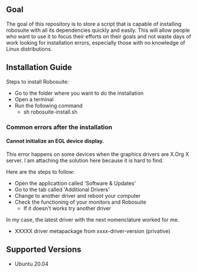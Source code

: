 ## Goal
The goal of this repository is to store a script that is capable of installing robosuite with all its dependencies quickly and easily. This will allow people who want to use it to focus their efforts on their goals and not waste days of work looking for installation errors, especially those with no knowledge of Linux distributions.

## Installation Guide
Steps to install Robosuite:
- Go to the folder where you want to do the installation
- Open a terminal
- Run the following command
  * sh robosuite-install.sh
  
### Common errors after the installation

#### Cannot initialize an EGL device display.
This error happens on some devices when the graphics drivers are X.Org X server. I am attaching the solution here because it is hard to find. 

Here are the steps to follow:
- Open the applicattion called 'Software & Updates'
- Go to the tab called 'Additional Drivers'
- Change to another driver and reboot your computer
- Check the functioning of your monitors and Robosuite
  * If it doesn't works try another driver
  
In my case, the latest driver with the next nomenclature worked for me.
- XXXXX driver metapackage from xxxx-driver-version (privative)


## Supported Versions
- Ubuntu 20.04
